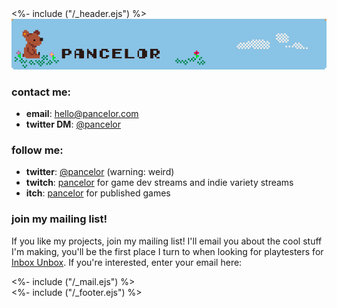 <!DOCTYPE html>
<html>
<head>
<link href="/stylesheets/mailchimp.css" rel="stylesheet" type="text/css">
<%- include ("/_header.ejs") %>
</head>
<body>
<div class="wrapper">
<div class="header">
  <a href="/index"><img class="header-banner" src="/assets/banner.png"></a>
</div>
<section class="main-content">

### contact me:

* **email**: [hello@pancelor.com](mailto:hello@pancelor.com)
* **twitter DM**: [@pancelor](https://twitter.com/pancelor)

### follow me:

* **twitter**: [@pancelor](https://twitter.com/pancelor) (warning: weird)
* **twitch**: [pancelor](https://twitch.com/pancelor) for game dev streams and indie variety streams
* **itch**: [pancelor](https://pancelor.itch.io) for published games

<div class="mailing-list-card">

### join my mailing list!

If you like my projects, join my mailing list! I'll email you about the cool stuff I'm making, you'll be the first place I turn to when looking for playtesters for [Inbox Unbox](/posts/inbox-unbox). If you're interested, enter your email here:

<div></div>
<%- include ("/_mail.ejs") %>
</div>

</section>
<%- include ("/_footer.ejs") %>
</body>
</html>
